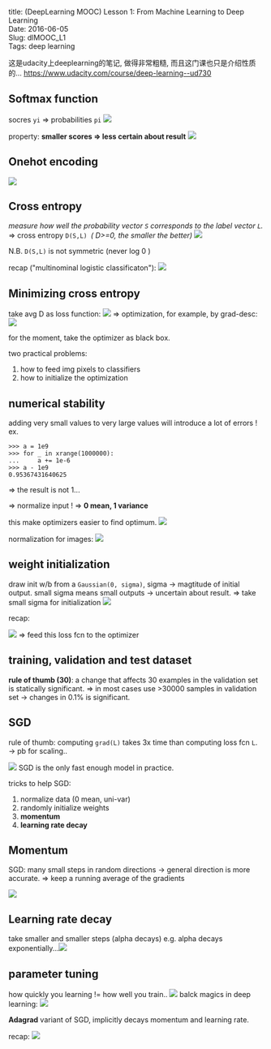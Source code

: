 title:  (DeepLearning MOOC) Lesson 1: From Machine Learning to Deep Learning        
Date: 2016-06-05     
Slug: dlMOOC_L1    
Tags: deep learning 

这是udacity上deeplearning的笔记, 做得非常粗糙, 而且这门课也只是介绍性质的... 
<https://www.udacity.com/course/deep-learning--ud730>

Softmax function
----------------
socres ``yi`` ⇒ probabilities ``pi``
![](images/dlMOOC_L1/pasted_image.png)

property: **smaller scores ⇒ less certain about result**
![](images/dlMOOC_L1/pasted_image001.png)

Onehot encoding
---------------
![](images/dlMOOC_L1/pasted_image002.png)

Cross entropy
-------------
*measure how well the probability vector *``S``* corresponds to the label vector *``L``*.* 
⇒ cross entropy ``D(S,L) ``*( D>=0, the smaller the better)*
![](images/dlMOOC_L1/pasted_image003.png)

N.B. ``D(S,L)`` is not symmetric (never log 0 ) 

recap ("multinominal logistic classificaton"): 
![](images/dlMOOC_L1/pasted_image004.png)


Minimizing cross entropy
------------------------
take avg D as loss function: 
![](images/dlMOOC_L1/pasted_image008.png)
⇒ optimization, for example, by grad-desc: 
![](images/dlMOOC_L1/pasted_image007.png)

for the moment, take the optimizer as black box. 

two practical problems: 

1. how to feed img pixels to classifiers 
2. how to initialize the optimization


numerical stability
-------------------
adding very small values to very large values will introduce a lot of errors ! 
ex. 

	>>> a = 1e9
	>>> for _ in xrange(1000000):
	...     a += 1e-6
	>>> a - 1e9
	0.95367431640625


⇒ the result is not 1... 

⇒ normalize input ! ⇒ **0 mean, 1 variance**

this make optimizers easier to find optimum. 
![](images/dlMOOC_L1/pasted_image009.png)

normalization for images: 
![](images/dlMOOC_L1/pasted_image010.png)

weight initialization
---------------------
draw init w/b from a ``Gaussian(0, sigma)``, sigma → magtitude of initial output. 
small sigma means small outputs → uncertain about result. 
⇒ take small sigma for initialization 
![](images/dlMOOC_L1/pasted_image011.png)

recap: 

![](images/dlMOOC_L1/pasted_image012.png)
⇒ feed this loss fcn to the optimizer 

training, validation and test dataset
-------------------------------------
**rule of thumb (30)**: 
a change that affects 30 examples in the validation set is statically significant. 
⇒ in most cases use >30000 samples in validation set → changes in 0.1% is significant. 

SGD
---
rule of thumb: computing ``grad(L)`` takes 3x time than computing loss fcn ``L``. → pb for scaling.. 

![](images/dlMOOC_L1/pasted_image014.png)
SGD is the only fast enough model in practice. 

tricks to help SGD: 

1. normalize data (0 mean, uni-var)
2. randomly initialize weights
3. **momentum**
4. **learning rate decay**


Momentum
--------
SGD: many small steps in random directions → general direction is more accurate. 
⇒ keep a running average of the gradients

![](images/dlMOOC_L1/pasted_image015.png)

Learning rate decay
-------------------
take smaller and smaller steps (alpha decays)
e.g. alpha decays exponentially...![](images/dlMOOC_L1/pasted_image016.png)

parameter tuning
----------------
how quickly you learning != how well you train.. 
![](images/dlMOOC_L1/pasted_image017.png)
balck magics in deep learning: 
![](images/dlMOOC_L1/pasted_image018.png)

**Adagrad**
variant of SGD, implicitly decays momentum and learning rate. 

recap: 
![](images/dlMOOC_L1/pasted_image019.png)
